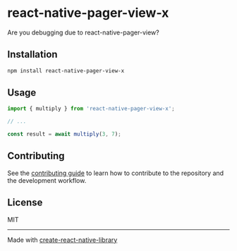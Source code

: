 # react-native-pager-view-x

Are you debugging due to react-native-pager-view?

## Installation

```sh
npm install react-native-pager-view-x
```

## Usage


```js
import { multiply } from 'react-native-pager-view-x';

// ...

const result = await multiply(3, 7);
```


## Contributing

See the [contributing guide](CONTRIBUTING.md) to learn how to contribute to the repository and the development workflow.

## License

MIT

---

Made with [create-react-native-library](https://github.com/callstack/react-native-builder-bob)
